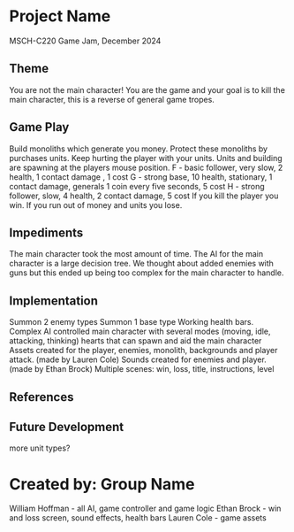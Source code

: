 # Project Name
MSCH-C220 Game Jam, December 2024

## Theme
You are not the main character! You are the game and your goal is to kill the main character, this is a reverse of general game tropes. 

## Game Play
Build monoliths which generate you money. Protect these monoliths by purchases units. Keep hurting the player with your units.
Units and building are spawning at the players mouse position.
F - basic follower, very slow, 2 health, 1 contact damage , 1 cost
G - strong base, 10 health, stationary, 1 contact damage, generals 1 coin every five seconds, 5 cost
H - strong follower, slow, 4 health, 2 contact damage, 5 cost
If you kill the player you win.
If you run out of money and units you lose.

## Impediments
The main character took the most amount of time. The AI for the main character is a large decision tree. We thought about added enemies with guns but this ended up being too complex for the main character to handle.

## Implementation
Summon 2 enemy types
Summon 1 base type
Working health bars.
Complex AI controlled main character with several modes (moving, idle, attacking, thinking) 
hearts that can spawn and aid the main character
Assets created for the player, enemies, monolith, backgrounds and player attack. (made by Lauren Cole)
Sounds created for enemies and player. (made by Ethan Brock)
Multiple scenes: win, loss, title, instructions, level

## References



## Future Development

more unit types?

# Created by: Group Name
William Hoffman - all AI, game controller and game logic
Ethan Brock - win and loss screen, sound effects, health bars
Lauren Cole - game assets 
